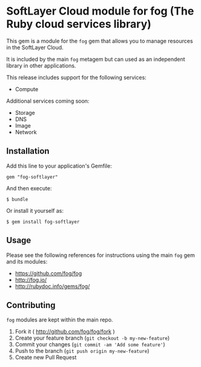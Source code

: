 # SoftLayer Cloud module for fog (The Ruby cloud services library)

This gem is a module for the `fog` gem that allows you to manage resources in
the SoftLayer Cloud.

It is included by the main `fog` metagem but can used as an independent library
in other applications.

This release includes support for the following services:
* Compute

Additional services coming soon:
* Storage
* DNS
* Image
* Network

## Installation

Add this line to your application's Gemfile:

    gem "fog-softlayer"

And then execute:

    $ bundle

Or install it yourself as:

    $ gem install fog-softlayer

## Usage

Please see the following references for instructions using the main `fog` gem
and its modules:

* https://github.com/fog/fog
* http://fog.io/
* http://rubydoc.info/gems/fog/

## Contributing

`fog` modules are kept within the main repo.

1. Fork it ( http://github.com/fog/fog/fork )
2. Create your feature branch (`git checkout -b my-new-feature`)
3. Commit your changes (`git commit -am 'Add some feature'`)
4. Push to the branch (`git push origin my-new-feature`)
5. Create new Pull Request

